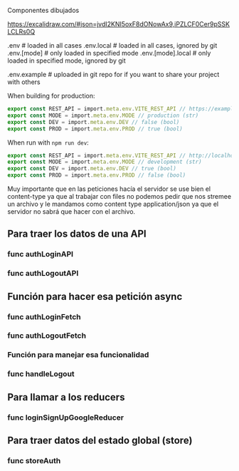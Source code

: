 Componentes dibujados

https://excalidraw.com/#json=jvdI2KNI5oxF8dONowAx9,iPZLCF0Cer9pSSKLCLRs0Q

.env # loaded in all cases
.env.local # loaded in all cases, ignored by git
.env.[mode] # only loaded in specified mode
.env.[mode].local # only loaded in specified mode, ignored by git

.env.example # uploaded in git repo for if you want to share your project with others

When building for production:

```TypeScript
export const REST_API = import.meta.env.VITE_REST_API // https://example.com/api
export const MODE = import.meta.env.MODE // production (str)
export const DEV = import.meta.env.DEV // false (bool)
export const PROD = import.meta.env.PROD // true (bool)
```

When run with `npm run dev`:

```TypeScript
export const REST_API = import.meta.env.VITE_REST_API // http://localhost:4000
export const MODE = import.meta.env.MODE // development (str)
export const DEV = import.meta.env.DEV // true (bool)
export const PROD = import.meta.env.PROD // false (bool)
```

Muy importante que en las peticiones hacía el servidor se use bien el content-type ya que al trabajar con files no podemos pedir que nos stremee un archivo y le mandamos como content type application/json ya que el servidor no sabrá que hacer con el archivo.

## Para traer los datos de una API

### func authLoginAPI

### func authLogoutAPI

## Función para hacer esa petición async

### func authLoginFetch

### func authLogoutFetch

### Función para manejar esa funcionalidad

### func handleLogout

## Para llamar a los reducers

### func loginSignUpGoogleReducer

## Para traer datos del estado global (store)

### func storeAuth

